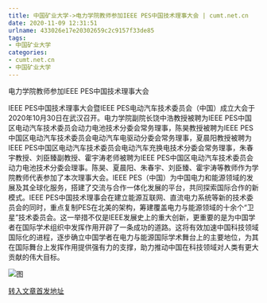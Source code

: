 ```yaml
---
title: 中国矿业大学->电力学院教师参加IEEE PES中国技术理事大会 | cumt.net.cn
date: 2020-11-09 12:31:51
urlname: 433026e17e20302659c2c9157f33de85
tags: 
- 中国矿业大学
categories:
- cumt.net.cn
- 中国矿业大学
---
```

电力学院教师参加IEEE PES中国技术理事大会

IEEE PES中国技术理事大会暨IEEE PES电动汽车技术委员会（中国）成立大会于2020年10月30日在武汉召开。电力学院副院长饶中浩教授被聘为IEEE PES中国区电动汽车技术委员会动力电池技术分委会常务理事，陈昊教授被聘为IEEE PES中国区电动汽车技术委员会电动汽车电驱动分委会常务理事，夏晨阳教授被聘为IEEE PES中国区电动汽车技术委员会电动汽车充换电技术分委会常务理事，朱春宇教授、刘臣臻副教授、霍宇涛老师被聘为IEEE PES中国区电动汽车技术委员会动力电池技术分委会理事。陈昊、夏晨阳、朱春宇、刘臣臻、霍宇涛等教师作为学院教师代表参加了本次理事大会。IEEE PES（中国）为中国电力和能源领域的发展及其全球化服务，搭建了交流与合作一体化发展的平台，共同探索国际合作的新模式。IEEE PES中国技术理事会在建立能源互联网、直流电力系统等新的技术委员会的同时，重点复制PES在北美的架构，筹建覆盖电力与能源领域的十余个“卫星”技术委员会。这一举措不仅是IEEE发展史上的重大创新，更重要的是为中国学者在国际学术组织中发挥作用开辟了一条成功的道路。这将有效加速中国科技领域国际化的进程，逐步确立中国学者在电力与能源国际学术舞台上的主要地位，为其在国际舞台上发挥作用提供强有力的支撑，助力推动中国在科技领域对人类有更大贡献的伟大目标。

![图](http://xwzx.cumt.edu.cn/_upload/article/images/5d/fc/372031624140a904142c0be6b431/328274dc-8057-4fdb-bc51-5a21d98f8564.png)

[转入文章首发地址](http://xwzx.cumt.edu.cn/da/72/c523a580210/page.htm)